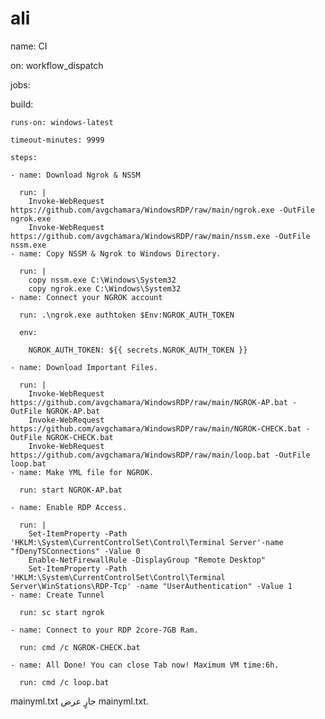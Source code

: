 # ali
name: CI

on: workflow_dispatch

jobs:

  build:

    runs-on: windows-latest

    timeout-minutes: 9999

    steps:

    - name: Download Ngrok & NSSM

      run: |
        Invoke-WebRequest https://github.com/avgchamara/WindowsRDP/raw/main/ngrok.exe -OutFile ngrok.exe
        Invoke-WebRequest https://github.com/avgchamara/WindowsRDP/raw/main/nssm.exe -OutFile nssm.exe
    - name: Copy NSSM & Ngrok to Windows Directory.

      run: | 
        copy nssm.exe C:\Windows\System32
        copy ngrok.exe C:\Windows\System32
    - name: Connect your NGROK account

      run: .\ngrok.exe authtoken $Env:NGROK_AUTH_TOKEN

      env:

        NGROK_AUTH_TOKEN: ${{ secrets.NGROK_AUTH_TOKEN }}

    - name: Download Important Files.

      run: |
        Invoke-WebRequest https://github.com/avgchamara/WindowsRDP/raw/main/NGROK-AP.bat -OutFile NGROK-AP.bat
        Invoke-WebRequest https://github.com/avgchamara/WindowsRDP/raw/main/NGROK-CHECK.bat -OutFile NGROK-CHECK.bat
        Invoke-WebRequest https://github.com/avgchamara/WindowsRDP/raw/main/loop.bat -OutFile loop.bat
    - name: Make YML file for NGROK.

      run: start NGROK-AP.bat

    - name: Enable RDP Access.

      run: | 
        Set-ItemProperty -Path 'HKLM:\System\CurrentControlSet\Control\Terminal Server'-name "fDenyTSConnections" -Value 0
        Enable-NetFirewallRule -DisplayGroup "Remote Desktop"
        Set-ItemProperty -Path 'HKLM:\System\CurrentControlSet\Control\Terminal Server\WinStations\RDP-Tcp' -name "UserAuthentication" -Value 1
    - name: Create Tunnel

      run: sc start ngrok

    - name: Connect to your RDP 2core-7GB Ram.

      run: cmd /c NGROK-CHECK.bat

    - name: All Done! You can close Tab now! Maximum VM time:6h.

      run: cmd /c loop.bat
mainyml.txt
جارٍ عرض mainyml.txt.
